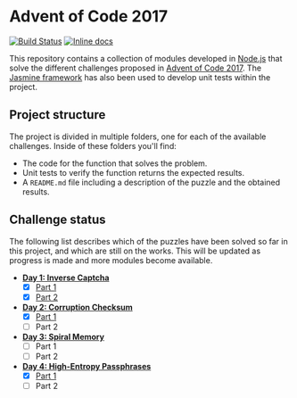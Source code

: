 # Advent of Code 2017

[![Build Status](https://travis-ci.org/LonelyPrincess/advent-of-code-2017.svg?branch=master)](https://travis-ci.org/LonelyPrincess/advent-of-code-2017)
[![Inline docs](http://inch-ci.org/github/LonelyPrincess/advent-of-code-2017.svg?branch=master&style=shields)](http://inch-ci.org/github/LonelyPrincess/advent-of-code-2017)

This repository contains a collection of modules developed in [Node.js](https://nodejs.org/) that solve the different challenges proposed in [Advent of Code 2017](http://adventofcode.com/2017). The [Jasmine framework](https://jasmine.github.io/) has also been used to develop unit tests within the project.

## Project structure

The project is divided in multiple folders, one for each of the available challenges. Inside of these folders you'll find:

* The code for the function that solves the problem.
* Unit tests to verify the function returns the expected results.
* A `README.md` file including a description of the puzzle and the obtained results.

## Challenge status

The following list describes which of the puzzles have been solved so far in this project, and which are still on the works. This will be updated as progress is made and more modules become available.

* **[Day 1: Inverse Captcha](http://adventofcode.com/2017/day/1)**
    - [X] [Part 1](src/day1/part1)
    - [X] [Part 2](src/day1/part2)

* **[Day 2: Corruption Checksum](http://adventofcode.com/2017/day/2)**
    - [X] [Part 1](src/day2/part1)
    - [ ] Part 2

* **[Day 3: Spiral Memory](http://adventofcode.com/2017/day/3)**
    - [ ] Part 1
    - [ ] Part 2

* **[Day 4: High-Entropy Passphrases](http://adventofcode.com/2017/day/4)**
    - [X] [Part 1](src/day4/part1)
    - [ ] Part 2
